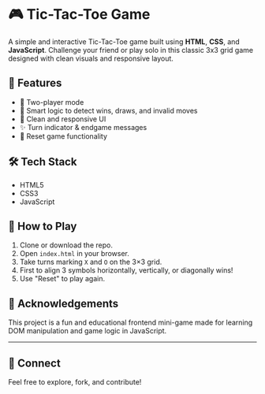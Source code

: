 # 🎮 Tic-Tac-Toe Game

A simple and interactive Tic-Tac-Toe game built using **HTML**, **CSS**, and **JavaScript**. Challenge your friend or play solo in this classic 3x3 grid game designed with clean visuals and responsive layout.


## 🚀 Features

- 🎲 Two-player mode
- 🧠 Smart logic to detect wins, draws, and invalid moves
- 💅 Clean and responsive UI
- ✨ Turn indicator & endgame messages
- 🔁 Reset game functionality



## 🛠️ Tech Stack

- HTML5
- CSS3
- JavaScript 


## 🧩 How to Play

1. Clone or download the repo.
2. Open `index.html` in your browser.
3. Take turns marking `X` and `O` on the 3×3 grid.
4. First to align 3 symbols horizontally, vertically, or diagonally wins!
5. Use "Reset" to play again.

## 🙌 Acknowledgements

This project is a fun and educational frontend mini-game made for learning DOM manipulation and game logic in JavaScript.

---

## 🤝 Connect

Feel free to explore, fork, and contribute!
